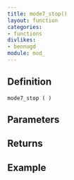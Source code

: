 ```yaml
---
title: mode7_stop()
layout: function
categories:
- functions
divlikes:
- bennugd
module: mod_
---
```


## Definition

    mode7_stop ( )

## Parameters

## Returns

## Example
